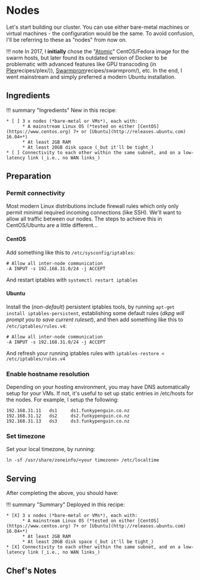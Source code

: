 # Nodes

Let's start building our cluster. You can use either bare-metal machines or virtual machines - the configuration would be the same. To avoid confusion, I'll be referring to these as "nodes" from now on.

!!! note
    In 2017, I **initially** chose the "[Atomic](https://www.projectatomic.io/)" CentOS/Fedora image for the swarm hosts, but later found its outdated version of Docker to be problematic with advanced features like GPU transcoding (in [Plex](https://geek-cookbook.funkypenguin.co.nz/)recipes/plex/)), [Swarmprom](https://geek-cookbook.funkypenguin.co.nz/)recipes/swarmprom/), etc. In the end, I went mainstream and simply preferred a modern Ubuntu installation.

## Ingredients

!!! summary "Ingredients"
    New in this recipe:

    * [ ] 3 x nodes (*bare-metal or VMs*), each with:
          * A mainstream Linux OS (*tested on either [CentOS](https://www.centos.org) 7+ or [Ubuntu](http://releases.ubuntu.com) 16.04+*)
          * At least 2GB RAM
          * At least 20GB disk space (_but it'll be tight_)
    * [ ] Connectivity to each other within the same subnet, and on a low-latency link (_i.e., no WAN links_)


## Preparation

### Permit connectivity

Most modern Linux distributions include firewall rules which only only permit minimal required incoming connections (like SSH). We'll want to allow all traffic between our nodes. The steps to achieve this in CentOS/Ubuntu are a little different...

#### CentOS

Add something like this to `/etc/sysconfig/iptables`:

```
# Allow all inter-node communication
-A INPUT -s 192.168.31.0/24 -j ACCEPT
```

And restart iptables with ```systemctl restart iptables```

#### Ubuntu

Install the (*non-default*) persistent iptables tools, by running `apt-get install iptables-persistent`, establishing some default rules (*dkpg will prompt you to save current ruleset*), and then add something like this to `/etc/iptables/rules.v4`:

```
# Allow all inter-node communication
-A INPUT -s 192.168.31.0/24 -j ACCEPT
```

And refresh your running iptables rules with `iptables-restore < /etc/iptables/rules.v4`

### Enable hostname resolution

Depending on your hosting environment, you may have DNS automatically setup for your VMs. If not, it's useful to set up static entries in /etc/hosts for the nodes. For example, I setup the following:

```
192.168.31.11   ds1     ds1.funkypenguin.co.nz
192.168.31.12   ds2     ds2.funkypenguin.co.nz
192.168.31.13   ds3     ds3.funkypenguin.co.nz
```

### Set timezone

Set your local timezone, by running:

```
ln -sf /usr/share/zoneinfo/<your timezone> /etc/localtime
```

## Serving

After completing the above, you should have:

!!! summary "Summary"
    Deployed in this recipe:
    
    * [X] 3 x nodes (*bare-metal or VMs*), each with:
          * A mainstream Linux OS (*tested on either [CentOS](https://www.centos.org) 7+ or [Ubuntu](http://releases.ubuntu.com) 16.04+*)
          * At least 2GB RAM
          * At least 20GB disk space (_but it'll be tight_)
    * [X] Connectivity to each other within the same subnet, and on a low-latency link (_i.e., no WAN links_)

## Chef's Notes 